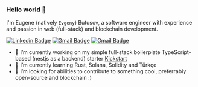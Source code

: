 ### Hello world 👋

I'm Eugene (natively `Evgeny`) Butusov, a software engineer with experience and passion in web (full-stack) and blockchain development.

[![Linkedin Badge](https://img.shields.io/badge/-eugenebutusov-blue?style=flat&logo=Linkedin&logoColor=white&link=https://www.linkedin.com/in/eugenebutusov/)](https://www.linkedin.com/in/eugenebutusov/)
[![Gmail Badge](https://img.shields.io/badge/-evgenybutusov@gmail.com-c14438?style=flat&logo=Gmail&logoColor=white&link=mailto:evgenybutusov@gmail.com)](mailto:evgenybutusov@gmail.com)
[![Gmail Badge](https://img.shields.io/badge/-EugeneButusov-1a1a1a?style=flat&logo=Leetcode&logoColor=white&link=mailto:evgenybutusov@gmail.com)](mailto:evgenybutusov@gmail.com)

- 🔭 I’m currently working on my simple full-stack boilerplate TypeScript-based (nestjs as a backend) starter [Kickstart](https://github.com/EugeneButusov/kickstart)
- 🌱 I’m currently learning Rust, Solana, Solidity and Türkçe
- 👯 I’m looking for abilities to contribute to something cool, preferrably open-source and blockchain :)
